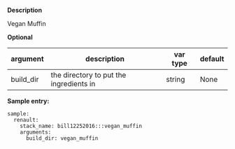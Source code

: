 **Description**

  Vegan Muffin

**Optional**

| argument      | description                            | var type | default      |
| ------------- | -------------------------------------- | -------- | ------------ |
| build_dir   | the directory to put the ingredients in                | string   | None         |

**Sample entry:**

```
sample:
  renault:
    stack_name: bill12252016:::vegan_muffin
    arguments:
      build_dir: vegan_muffin

```
